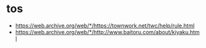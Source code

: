 # tos
* https://web.archive.org/web/*/https://townwork.net/twc/help/rule.html
* https://web.archive.org/web/*/http://www.baitoru.com/about/kiyaku.html
